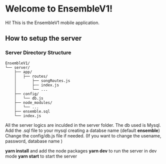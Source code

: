 # Welcome to EnsembleV1!

Hi! This is the EnsembleV1 mobile application. 

## How to setup the server

###  Server Directory Structure

```
EnsembleV1/
└── server/
    ├── app/
    │   ├── routes/
    │       ├── songRoutes.js
    │       ├── index.js
    │       └── ...
    ├── config/
    │   └── db.js
    ├── node_modules/
    │   └── ...
    ├── ensemble.sql
    └── index.js
```

All the server logics are inculded in the server folder. The db used is Mysql. Add the .sql file to your mysql creating a databse name (default **ensemble**)
Change the config/db.js file if needed. (If you want to change the usename, password,  database name )

**yarn install** and add the node packages
**yarn dev** to run the server in dev mode
**yarn start** to start the server

